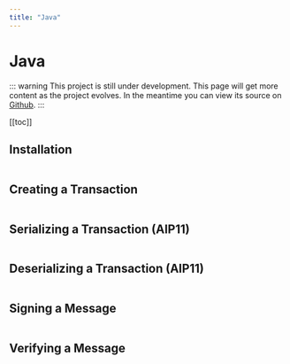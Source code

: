 ```yaml
---
title: "Java"
---
```


# Java

::: warning
This project is still under development. This page will get more content as the project evolves. In the meantime you can view its source on [Github](https://github.com/ArkEcosystem/java-crypto/).
:::

[[toc]]

## Installation

```bash

```

## Creating a Transaction

```java

```

## Serializing a Transaction (AIP11)

```java

```

## Deserializing a Transaction (AIP11)

```java

```

## Signing a Message

```java

```

## Verifying a Message

```java

```
